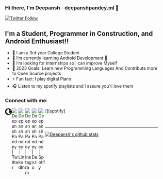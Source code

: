 ### Hi there, I'm Deepansh - [deepanshpandey.ml][website] 👋

[![Twitter Follow](https://img.shields.io/twitter/follow/deepanshpandey_?label=Follow%20me%20on%20Twitter&style=for-the-badge)](https://twitter.com/deepanshpandey_)

## I'm a Student, Programmer in Construction, and Android Enthusiast!!

- 🔭 I am a 3rd year College Student
- 🌱 I’m currently learning Android Development 🤣
- 👯 I’m looking for Internships so I can improve Myself
- 🥅 2023 Goals: Learn new Programming Languages And Contribute more to Open Source projects
- ⚡ Fun fact: I play digital Piano
- 🎧 Listen to my spotify playlists and I assure you'll love them


### Connect with me:

[<img align="left" alt="deepanshpandey.ml" width="22px" src="https://raw.githubusercontent.com/iconic/open-iconic/master/svg/globe.svg" />][website]
[<img align="left" alt="Deepansh Pandey | Twitter" width="22px" src="https://cdn.jsdelivr.net/npm/simple-icons@v3/icons/twitter.svg" />][twitter]
[<img align="left" alt="Deepansh Pandey | LinkedIn" width="22px" src="https://cdn.jsdelivr.net/npm/simple-icons@v3/icons/linkedin.svg" />][linkedin]
[<img align="left" alt="Deepansh Pandey | Instagram" width="22px" src="https://cdn.jsdelivr.net/npm/simple-icons@v3/icons/instagram.svg" />][instagram]
[<img align="left" alt="Deepansh Pandey | Dev.to" width="22px" src="https://cdn.jsdelivr.net/npm/simple-icons@3.13.0/icons/dev-dot-to.svg" />][dev]
[<img align="left" alt="Deepansh Pandey | Spotify" width="22px" src="https://simpleicons.org/icons/spotify.svg" />][spotify]

<br />

---
[![Deepansh's github stats](https://github-readme-stats.vercel.app/api?username=deepanshpandey)](https://github.com/deepanshpandey?tab=repositories)

</details>

[website]: https://deepanshpandey.ml
[twitter]: https://twitter.com/deepanshpandey_
[instagram]: https://instagram.com/coffeeinacafe
[linkedin]: https://www.linkedin.com/in/deepansh-pandey-8abb531b4
[dev]: https://dev.to/deepanshpandey
